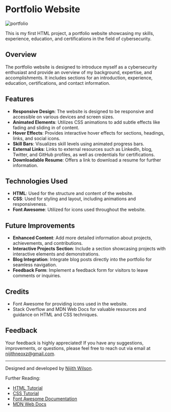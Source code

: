 # Portfolio Website

![portfolio](https://github.com/nijithneo/portfolio/assets/108510671/abc27004-3d58-4fa9-9c0c-85272a8066f2)

This is my first HTML project, a portfolio website showcasing my skills, experience, education, and certifications in the field of cybersecurity.

## Overview

The portfolio website is designed to introduce myself as a cybersecurity enthusiast and provide an overview of my background, expertise, and accomplishments. It includes sections for an introduction, experience, education, certifications, and contact information.

## Features

- **Responsive Design**: The website is designed to be responsive and accessible on various devices and screen sizes.
- **Animated Elements**: Utilizes CSS animations to add subtle effects like fading and sliding in of content.
- **Hover Effects**: Provides interactive hover effects for sections, headings, links, and social icons.
- **Skill Bars**: Visualizes skill levels using animated progress bars.
- **External Links**: Links to external resources such as LinkedIn, blog, Twitter, and GitHub profiles, as well as credentials for certifications.
- **Downloadable Resume**: Offers a link to download a resume for further information.

## Technologies Used

- **HTML**: Used for the structure and content of the website.
- **CSS**: Used for styling and layout, including animations and responsiveness.
- **Font Awesome**: Utilized for icons used throughout the website.

## Future Improvements

- **Enhanced Content**: Add more detailed information about projects, achievements, and contributions.
- **Interactive Projects Section**: Include a section showcasing projects with interactive elements and demonstrations.
- **Blog Integration**: Integrate blog posts directly into the portfolio for seamless navigation.
- **Feedback Form**: Implement a feedback form for visitors to leave comments or inquiries.

## Credits

- Font Awesome for providing icons used in the website.
- Stack Overflow and MDN Web Docs for valuable resources and guidance on HTML and CSS techniques.

## Feedback

Your feedback is highly appreciated! If you have any suggestions, improvements, or questions, please feel free to reach out via email at [nijithneoxz@gmail.com](mailto:nijithneoxz@gmail.com).

---

Designed and developed by [Nijith Wilson](https://www.linkedin.com/in/nijith-neo/).

Further Reading:
- [HTML Tutorial](https://www.w3schools.com/html/)
- [CSS Tutorial](https://www.w3schools.com/css/)
- [Font Awesome Documentation](https://fontawesome.com/)
- [MDN Web Docs](https://developer.mozilla.org/en-US/docs/Web)
